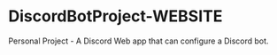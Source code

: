 # DiscordBotProject-WEBSITE
 Personal Project - A Discord Web app that can configure a Discord bot.
